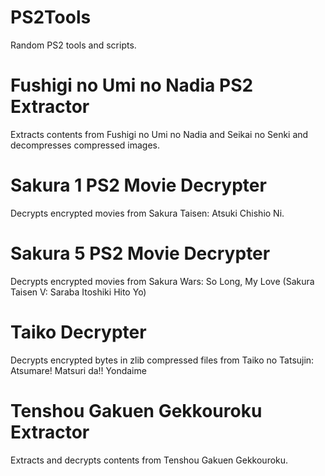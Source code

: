 # PS2Tools
Random PS2 tools and scripts.

# Fushigi no Umi no Nadia PS2 Extractor
Extracts contents from Fushigi no Umi no Nadia and Seikai no Senki and decompresses compressed images.

# Sakura 1 PS2 Movie Decrypter
Decrypts encrypted movies from Sakura Taisen: Atsuki Chishio Ni.

# Sakura 5 PS2 Movie Decrypter
Decrypts encrypted movies from Sakura Wars: So Long, My Love (Sakura Taisen V: Saraba Itoshiki Hito Yo)

# Taiko Decrypter
Decrypts encrypted bytes in zlib compressed files from Taiko no Tatsujin: Atsumare! Matsuri da!! Yondaime

# Tenshou Gakuen Gekkouroku Extractor
Extracts and decrypts contents from Tenshou Gakuen Gekkouroku.
